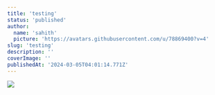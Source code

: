 ```yaml
---
title: 'testing'
status: 'published'
author:
  name: 'sahith'
  picture: 'https://avatars.githubusercontent.com/u/78869400?v=4'
slug: 'testing'
description: ''
coverImage: ''
publishedAt: '2024-03-05T04:01:14.771Z'
---
```


![](/images/redevs-jan-update-instagram--1--medium-g3MT.png)
